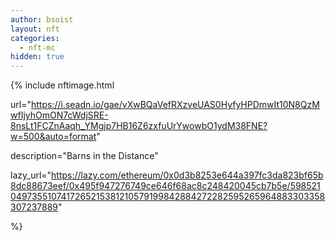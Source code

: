 ```yaml
---
author: bsoist
layout: nft
categories:
  - nft-mc
hidden: true
---
```

{% include nftimage.html 

url="https://i.seadn.io/gae/vXwBQaVefRXzveUAS0HyfyHPDmwIt10N8QzMwfIjyhOmON7cWdjSRE-8nsLt1FCZnAaqh_YMgjp7HB16Z6zxfuUrYwowbO1ydM38FNE?w=500&auto=format"

description="Barns in the Distance"

lazy_url="https://lazy.com/ethereum/0x0d3b8253e644a397fc3da823bf65b8dc88673eef/0x495f947276749ce646f68ac8c248420045cb7b5e/5985210497355107417265215381210579199842884272282595265964883303358307237889"

%}

